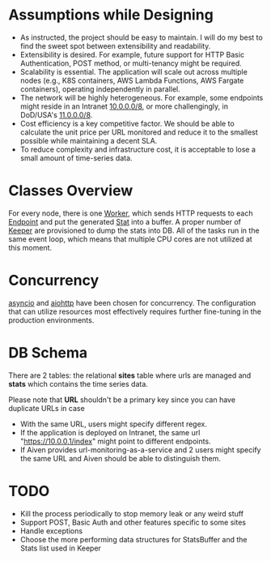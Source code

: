 # Assumptions while Designing
* As instructed, the project should be easy to maintain. I will do my best to find the sweet spot between extensibility and readability.
* Extensibility is desired. For example, future support for HTTP Basic Authentication, POST method, or multi-tenancy might be required.
* Scalability is essential. The application will scale out across multiple nodes (e.g., K8S containers, AWS Lambda Functions, AWS Fargate containers), operating independently in parallel.
* The network will be highly heterogeneous. For example, some endpoints might reside in an Intranet [10.0.0.0/8](https://en.wikipedia.org/wiki/Private_network), or more challengingly, in DoD/USA's [11.0.0.0/8](https://news.ycombinator.com/item?id=10006534).
* Cost efficiency is a key competitive factor. We should be able to calculate the unit price per URL monitored and reduce it to the smallest possible while maintaining a decent SLA.
* To reduce complexity and infrastructure cost, it is acceptable to lose a small amount of time-series data.

# Classes Overview
For every node, there is one [Worker](./src/worker.py), which sends HTTP requests to each [Endpoint](./src/endpoint.py) and put the generated [Stat](./src/metrics.py) into a buffer. A proper number of [Keeper](./src/Keeper.py) are provisioned to dump the stats into DB.
All of the tasks run in the same event loop, which means that multiple CPU cores are not utilized at this moment.

# Concurrency 
[asyncio](https://docs.python.org/3/library/asyncio.html) and [aiohttp](https://docs.aiohttp.org/en/stable/) have been chosen for concurrency. The configuration that can utilize resources most effectively requires further fine-tuning in the production environments.

# DB Schema
There are 2 tables: the relational **sites** table where urls are managed and **stats** which contains the time series data.

Please note that **URL** shouldn't be a primary key since you can have duplicate URLs in case
- With the same URL, users might specify different regex. 
- If the application is deployed on Intranet, the same url "https://10.0.0.1/index" might point to different endpoints.
- If Aiven provides url-monitoring-as-a-service and 2 users might specify the same URL and Aiven should be able to distinguish them.


# TODO
- Kill the process periodically to stop memory leak or any weird stuff
- Support POST, Basic Auth and other features specific to some sites
- Handle exceptions
- Choose the more performing data structures for StatsBuffer and the Stats list used in Keeper
